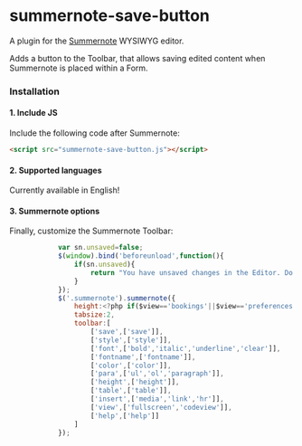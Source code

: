 # summernote-save-button
A plugin for the [Summernote](https://github.com/summernote/summernote/) WYSIWYG editor.

Adds a button to the Toolbar, that allows saving edited content when Summernote is placed within a Form.

### Installation

#### 1. Include JS

Include the following code after Summernote:

```html
<script src="summernote-save-button.js"></script>
```

#### 2. Supported languages

Currently available in English!

#### 3. Summernote options

Finally, customize the Summernote Toolbar:

```javascript
            var sn.unsaved=false;
            $(window).bind('beforeunload',function(){
                if(sn.unsaved){
                    return "You have unsaved changes in the Editor. Do you want to leave this page and discard your changes or stay on this page?";
                }
            });
            $('.summernote').summernote({
                height:<?php if($view=='bookings'||$view=='preferences')echo'100';else echo'500';?>,
                tabsize:2,
                toolbar:[
                    ['save',['save']],
                    ['style',['style']],
                    ['font',['bold','italic','underline','clear']],
                    ['fontname',['fontname']],
                    ['color',['color']],
                    ['para',['ul','ol','paragraph']],
                    ['height',['height']],
                    ['table',['table']],
                    ['insert',['media','link','hr']],
                    ['view',['fullscreen','codeview']],
                    ['help',['help']]
                ]
            });
```
